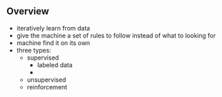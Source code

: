## Overview
- iteratively learn from data
- give the machine a set of rules to follow instead of what to looking for
- machine find it on its own
- three types:
  - supervised
    - labeled data
    -
  - unsupervised
  - reinforcement
  
